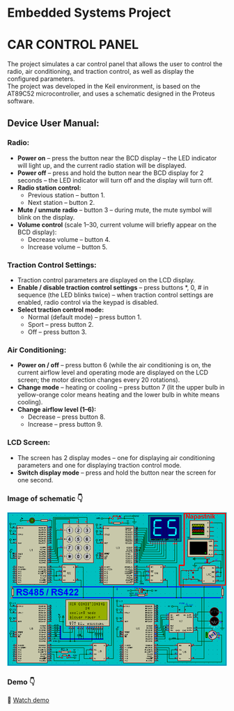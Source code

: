 # Embedded Systems Project  
# CAR CONTROL PANEL
 
The project simulates a car control panel that allows the user to control the radio, air conditioning, and traction control, as well as display the configured parameters.  
The project was developed in the Keil environment, is based on the AT89C52 microcontroller, and uses a schematic designed in the Proteus software.


## Device User Manual:

### Radio:
- **Power on** – press the button near the BCD display – the LED indicator will light up, and the current radio station will be displayed.
- **Power off** – press and hold the button near the BCD display for 2 seconds – the LED indicator will turn off and the display will turn off.
- **Radio station control:**
	- Previous station – button 1.
	- Next station – button 2.
- **Mute / unmute radio** – button 3 – during mute, the mute symbol will blink on the display.
- **Volume control** (scale 1–30, current volume will briefly appear on the BCD display):
	- Decrease volume – button 4.
	- Increase volume – button 5.

### Traction Control Settings:
- Traction control parameters are displayed on the LCD display.
- **Enable / disable traction control settings** – press buttons *, 0, # in sequence (the LED blinks twice) – when traction control settings are enabled, radio control via the keypad is disabled.
- **Select traction control mode:**
	- Normal (default mode) – press button 1.
	- Sport – press button 2.
	- Off – press button 3.

### Air Conditioning:
- **Power on / off** – press button 6 (while the air conditioning is on, the current airflow level and operating mode are displayed on the LCD screen; the motor direction changes every 20 rotations).
- **Change mode** – heating or cooling – press button 7 (lit the upper bulb in yellow-orange color means heating and the lower bulb in white means cooling).
- **Change airflow level (1–6):**
	- Decrease – press button 8.
	- Increase – press button 9.

### LCD Screen:
- The screen has 2 display modes – one for displaying air conditioning parameters and one for displaying traction control mode.
- **Switch display mode** – press and hold the button near the screen for one second.

### Image of schematic 👇

![Schematic](schematic_image.png)

### Demo 👇
🎥 [Watch demo](demo.mp4)


